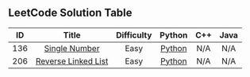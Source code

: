 ## LeetCode Solution Table

| ID | Title | Difficulty | Python | C++ | Java | 
|:---:|:---:|:---:|:---:|:---:|:---:|
|136|[Single Number](https://https://leetcode.com/problems/single-number/) |Easy|[Python](https://github.com/sebaschen/leetcode/blob/master/136_single_number.py)|N/A|N/A|
|206|[Reverse Linked List](https://leetcode.com/problems/reverse-linked-list/) |Easy|[Python](https://github.com/sebaschen/leetcode/blob/master/206_reverse_linkedlist.py)|N/A|N/A|

